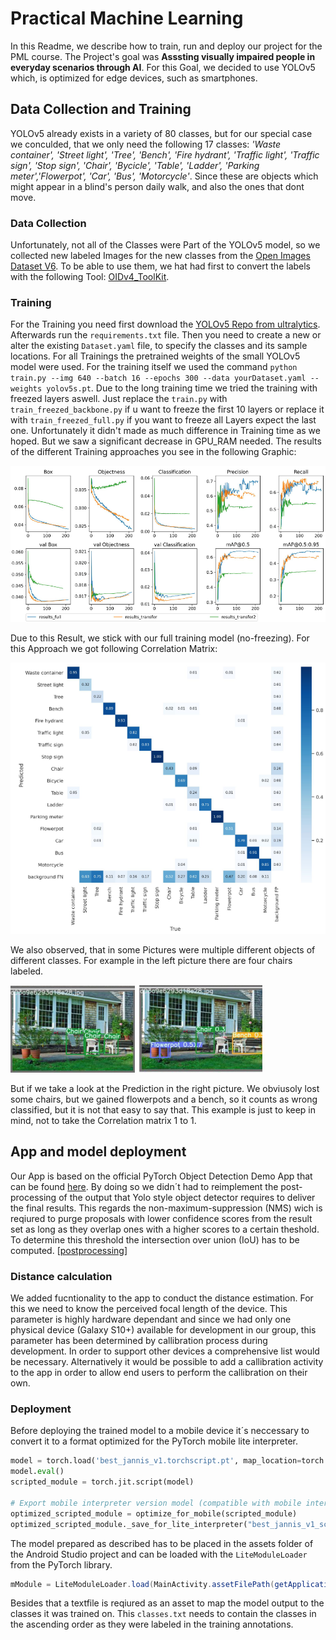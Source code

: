 
# Practical Machine Learning

In this Readme, we describe how to train, run and deploy our project for the PML course. The Project's goal was __Asssting visually impaired people in everyday scenarios through AI__. For this Goal, we decided to use YOLOv5 which, is optimized for edge devices, such as smartphones. 

## Data Collection and Training

YOLOv5 already exists in a variety of 80 classes, but for our special case we conculded, that we only need the following 17 classes: 
_'Waste container', 'Street light', 'Tree', 'Bench', 'Fire hydrant', 'Traffic light', 'Traffic sign', 'Stop sign', 'Chair', 'Bycicle', 'Table', 'Ladder', 'Parking meter','Flowerpot', 'Car', 'Bus', 'Motorcycle'_.
Since these are objects which might appear in a blind's person daily walk, and also the ones that dont move.

### Data Collection

Unfortunately, not all of the Classes were Part of the YOLOv5 model, so we collected new labeled Images for the new classes from the [Open Images Dataset V6](https://storage.googleapis.com/openimages/web/index.html). To be able to use them, we hat had first to convert the labels with the following Tool: [OIDv4_ToolKit](https://github.com/EscVM/OIDv4_ToolKit).

### Training

For the Training you need first download the [YOLOv5 Repo from ultralytics](https://github.com/ultralytics/yolov5). Afterwards run the `requirements.txt` file.
Then you need to create a new or alter the existing `Dataset.yaml` file, to specify the classes and its sample locations. For all Trainings the pretrained weights of the small YOLOv5 model were used.
For the training itself we used the command `python train.py --img 640 --batch 16 --epochs 300 --data yourDataset.yaml --weights yolov5s.pt`. Due to the long training time we tried the training with freezed layers aswell. Just replace the `train.py` with `train_freezed_backbone.py` if u want to freeze the first 10 layers or replace it with `train_freezed_full.py` if you want to freeze all Layers expect the last one. Unfortunately it didn't made as much difference in Training time as we hoped. But we saw a significant decrease in GPU_RAM needed.
The results of the different Training approaches you see in the following Graphic:

![Learning Curves](learning_curves.png)

Due to this Result, we stick with our full training model (no-freezing). For this Approach we got following Correlation Matrix:

![Correlation Matrix](correlation.png)

We also observed, that in some Pictures were multiple different objects of different classes. 
For example in the left picture there are four chairs labeled.
          
![label.png](label.png) 
![prediction.png](prediction.png)

But if we take a look at the Prediction in the right picture. We obviusoly lost some chairs, but we gained flowerpots and a bench, so it counts as wrong classified, but it is not that easy to say that. This example is just to keep in mind, not to take the Correlation matrix 1 to 1.

## App and model deployment

Our App is based on the official PyTorch Object Detection Demo App that can be found [here][demo].
By doing so we didn´t had to reimplement the post-processing of the output that Yolo style object detector requires to deliver the final results.
This regards the non-maximum-suppression (NMS) wich is reqiured to purge proposals with lower confidence scores from the result set as long as they overlap ones with a higher scores to a certain theshold. To determine this threshold the intersection over union (IoU) has to be computed. [[postprocessing]]

### Distance calculation

We added fucntionality to the app to conduct the distance estimation. For this we need to know the perceived focal length of the device. This parameter is highly hardware dependant and since we had only one physical device (Galaxy S10+) available for development in our group, this parameter has been determined by callibration process during development. In order to support other devices a comprehensive list would be necessary. Alternatively it would be possible to add a callibration activity to the app in order to allow end users to perform the callibration on their own.

### Deployment

Before deploying the trained model to a mobile device it´s neccessary to convert it to a format optimized for the PyTorch mobile lite interpreter. 

```python
model = torch.load('best_jannis_v1.torchscript.pt', map_location=torch.device('cpu'))
model.eval()
scripted_module = torch.jit.script(model)

# Export mobile interpreter version model (compatible with mobile interpreter)
optimized_scripted_module = optimize_for_mobile(scripted_module)
optimized_scripted_module._save_for_lite_interpreter("best_jannis_v1_scripted.ptl")
```

The model prepared as described has to be placed in the assets folder of the Android Studio project and can be loaded with the `LiteModuleLoader` from the PyTorch library.

```java
mModule = LiteModuleLoader.load(MainActivity.assetFilePath(getApplicationContext(), "best_jannis_v1_scripted.ptl"));
```

[demo]: https://github.com/pytorch/android-demo-app/tree/master/ObjectDetection
[postprocessing]: https://towardsdatascience.com/non-maximum-suppression-nms-93ce178e177c

Besides that a textfile is reqiured as an asset to map the model output to the classes it was trained on. This `classes.txt` needs to contain the classes in the ascending order as they were labeled in the training annotations. 
